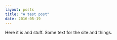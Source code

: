 ```yaml
---
layout: posts
title: "A test post"
date: 2016-05-19
---
```


Here it is and stuff. Some text for the site and things.

